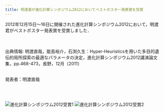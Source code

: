 ```yaml
---
title: 明渡君が進化計算シンポジウム2012においてベストポスター発表賞を受賞
---
```


2012年12月15日～16日に開催された進化計算シンポジウム2012において，明渡君がベストポスター発表賞を受賞しました．


<BR><BR>
出典情報: 明渡直哉，能島裕介，石渕久生：Hyper-Heuristicsを用いた多目的遺伝的局所探索の最適なパラメータの決定，進化計算シンポジウム2012講演論文集，pp.468-473，長野，12月（2011）



<br>
発表者：明渡直哉

<br><br>

![進化計算シンポジウム2012受賞1](image/2012/JSCE2012_Best_Poster_Award_Akedo.jpg)
![進化計算シンポジウム2012受賞2](image/2012/JSCE2012_BestPoster.jpg)
